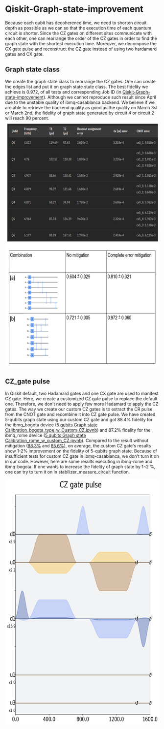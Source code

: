 # Qiskit-Graph-state-improvement

Because each qubit has decoherence time, we need to shorten circuit depth as possible as we can so that the execution time of each quantum circuit is shorter.
Since the CZ gates on different sites communicate with each other, one can rearrange the order of the CZ gates in order to find the graph state with the shortest execution time.
Moreover, we decompose the CX gate pulse and reconstruct the CZ gate instead of using two hardamard gates and CX gate.





## Graph state class

We create the graph state class to rearrange the CZ gates. One can create the edges list and put it on graph state state class. The best fidelity we achieve is 0.972, of all tests and corresponding Job ID (in [Qiskit-Graph-state-improvement](https://github.com/ichen17/Qiskit-Graph-state-improvement/blob/main/Graph_state_final_version.ipynb)). Although we cannot reproduce such result since April due to the unstable quality of ibmq-casablanca backend. We believe if we are able to retrieve the backend quality as good as the quality on March 3st or March 2nd, the fidelity of graph state generated by circuit 4 or circuit 2 will reach 90 percent. 
<img src="/images/backend.png" width="650" height="400">   
<img src="/images/combinations.png" width="650" height="400">  


## CZ_gate pulse

In Qiskit default, two Hadamard gates and one CX gate are used to manifest CZ gate. Here, we create a customized CZ gate pulse to replace the default one. Therefore, we don't need to apply few more Hadamard to apply the CZ gates. The way we create our custom CZ gates is to extract the CR pulse from the CNOT gate and recombine it into CZ gate pulse. We have created 5-qubits graph state using our custom CZ gate and got 88.4% fidelity for the ibmq_bogota device ([5 qubits Graph state Calibration_bogota_type_w_Custom_CZ.ipynb](https://github.com/ichen17/Qiskit-Graph-state-improvement/blob/main/5%20qubits%20Graph%20state/5%20qubits%20Graph%20state%20Calibration_bogota_type_w_Custom_CZ.ipynb)) and 87.2% fidelity for the ibmq_rome device ([5 qubits Graph state Calibration_rome_w_custom_CZ.ipynb](https://github.com/ichen17/Qiskit-Graph-state-improvement/blob/main/5%20qubits%20Graph%20state/5%20qubits%20Graph%20state%20Calibration_rome_w_custom_CZ.ipynb)). Compared to the result without mitigation ([88.3%](https://github.com/ichen17/Qiskit-Graph-state-improvement/blob/main/5%20qubits%20Graph%20state/5%20qubits%20Graph%20state%20Calibration_bogota_type_wo_custom_CZ%20.ipynb) and [85.6%](https://github.com/ichen17/Qiskit-Graph-state-improvement/blob/main/5%20qubits%20Graph%20state/5%20qubits%20Graph%20state%20Calibration_rome_wo_custom_CZ.ipynb)), on average, the custom CZ gate's results show 1-2% improvement on the fidelity of 5-qubits graph state. Because of insufficient tests for custom CZ gate in ibmq-casablanca, we don't turn it on in our code. However, here are some results executing in ibmq-rome and ibmq-bogota. If one wants to increase the fidelity of graph state by 1~2 %, one can try to turn it on in stabilizer_measure_circuit function.

<img src="/images/cz_pulse.png" width="600" height="800">   
